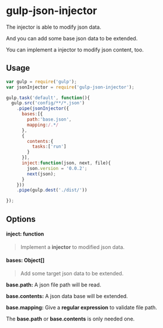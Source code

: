 gulp-json-injector
====================================

The injector is able to modify json data.

And you can add some base json data to be extended.

You can implement a injector to modify json content, too.

## Usage

```js
var gulp = require('gulp');
var jsonInjector = require('gulp-json-injector');

gulp.task('default', function(){
  gulp.src('config/**/*.json')
    .pipe(jsonInjector({
      bases:[{
        path:'base.json',
        mapping:/.*/
      },
      {
        contents:{
          tasks:['run']
        }
      }],
      inject:function(json, next, file){
        json.version = '0.0.2';
        next(json);
      }
    }))
    .pipe(gulp.dest('./dist/'))

});
```

## Options

#### inject: function
> Implement a **injector** to modified json data.

#### bases: Object[]
> Add some target json data to be extended.

**base.path:** A json file path will be read.

**base.contents:** A json data base will be extended.

**base.mapping:** Give a **regular expression** to validate file path.

The **base.path** or **base.contents** is only needed one.

